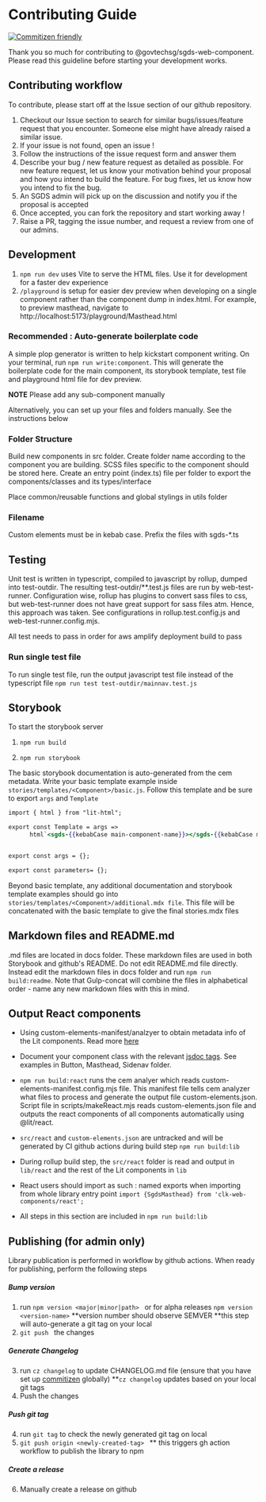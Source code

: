 # Contributing Guide

[![Commitizen friendly](https://img.shields.io/badge/commitizen-friendly-brightgreen.svg)](http://commitizen.github.io/cz-cli/)

Thank you so much for contributing to @govtechsg/sgds-web-component. Please read this guideline before starting your development works.

## Contributing workflow

To contribute, please start off at the Issue section of our github repository.

1. Checkout our Issue section to search for similar bugs/issues/feature request that you encounter. Someone else might have already raised a similar issue.
2. If your issue is not found, open an issue !
3. Follow the instructions of the issue request form and answer them
4. Describe your bug / new feature request as detailed as possible. For new feature request, let us know your motivation behind your proposal and how you intend to build the feature. For bug fixes, let us know how you intend to fix the bug.
5. An SGDS admin will pick up on the discussion and notify you if the proposal is accepted
6. Once accepted, you can fork the repository and start working away !
7. Raise a PR, tagging the issue number, and request a review from one of our admins.

## Development

1. `npm run dev` uses Vite to serve the HTML files. Use it for development for a faster dev experience
2. `/playground` is setup for easier dev preview when developing on a single component rather than the component dump in index.html.
   For example, to preview masthead, navigate to http://localhost:5173/playground/Masthead.html 

### Recommended : Auto-generate boilerplate code

A simple plop generator is written to help kickstart component writing. On your terminal, run `npm run write:component`. This will generate the boilerplate code for the main component, its storybook template, test file and playground html file for dev preview.

**NOTE** Please add any sub-component manually

Alternatively, you can set up your files and folders manually. See the instructions below

### Folder Structure

Build new components in src folder. Create folder name according to the component you are building.
SCSS files specific to the component should be stored here. Create an entry point (index.ts) file per folder to export the components/classes and its types/interface

Place common/reusable functions and global stylings in utils folder

### Filename

Custom elements must be in kebab case. Prefix the files with sgds-\*.ts

## Testing

Unit test is written in typescript, compiled to javascript by rollup, dumped into test-outdir. The resulting test-outdir/\*\*.test.js files are run by web-test-runner. Configuration wise, rollup has plugins to convert sass files to css, but web-test-runner does not have great support for sass files atm. Hence, this approach was taken. See configurations in rollup.test.config.js and web-test-runner.config.mjs.

All test needs to pass in order for aws amplify deployment build to pass

### Run single test file

To run single test file, run the output javascript test file instead of the typescript file
`npm run test test-outdir/mainnav.test.js`

## Storybook

To start the storybook server

1. `npm run build`

2. `npm run storybook`

The basic storybook documentation is auto-generated from the cem metadata. Write your basic template example inside `stories/templates/<Component>/basic.js`. Follow this template and be sure to export `args` and `Template`

```hbs
import { html } from "lit-html";

export const Template = args =>
      html`<sgds-{{kebabCase main-component-name}}></sgds-{{kebabCase main-component-name}}>`


export const args = {};

export const parameters= {};

```

Beyond basic template, any additional documentation and storybook template examples should go into `stories/templates/<Component>/additional.mdx file`.
This file will be concatenated with the basic template to give the final stories.mdx files

## Markdown files and README.md

.md files are located in docs folder. These markdown files are used in both Storybook and github's README.
Do not edit README.md file directly. Instead edit the markdown files in docs folder and run `npm run build:readme`. Note that Gulp-concat will combine the files in alphabetical order - name any new markdown files with this in mind.

## Output React components

- Using custom-elements-manifest/analzyer to obtain metadata info of the Lit components. Read more [here](https://custom-elements-manifest.open-wc.org/analyzer/getting-started/#how-it-works)

- Document your component class with the relevant [jsdoc tags](https://api-viewer.open-wc.org/docs/guide/writing-jsdoc/). See examples in Button, Masthead, Sidenav folder.

- `npm run build:react` runs the cem analyer which reads custom-elements-manifest.config.mjs file. This manifest file tells cem analyzer what files to process and generate the output file custom-elements.json. Script file in scripts/makeReact.mjs reads custom-elements.json file and outputs the react components of all components automatically using @lit/react.

- `src/react` and `custom-elements.json` are untracked and will be generated by CI github actions during build step `npm run build:lib`

- During rollup build step, the `src/react` folder is read and output in `lib/react` and the rest of the Lit components in `lib`

- React users should import as such :
  named exports when importing from whole library entry point
  `import {SgdsMasthead} from 'clk-web-components/react';`

- All steps in this section are included in `npm run build:lib`

## Publishing (for admin only)

Library publication is performed in workflow by github actions. When ready for publishing, perform the following steps

##### Bump version

1. run `npm version <major|minor|path> `
   or for alpha releases
   `npm version <version-name>`
   **version number should observe SEMVER
   **this step will auto-generate a git tag on your local
2. `git push ` the changes

##### Generate Changelog

3. run `cz changelog` to update CHANGELOG.md file (ensure that you have set up [commitizen](https://commitizen-tools.github.io/commitizen/#installation) globally)
   \*\*`cz changelog` updates based on your local git tags
4. Push the changes

##### Push git tag

4. run `git tag` to check the newly generated git tag on local
5. `git push origin <newly-created-tag> `
   \*\* this triggers gh action workflow to publish the library to npm

##### Create a release

6. Manually create a release on github
